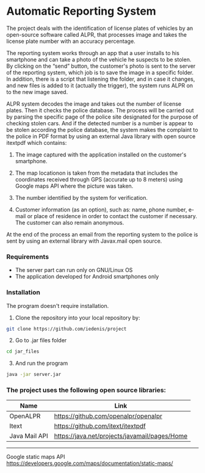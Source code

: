 # Automatic Reporting System

The project deals with the identification of license plates of vehicles by an open-source software called ALPR, that processes image and takes the license plate number with an accuracy percentage.

The reporting system works through an app that a user installs to his smartphone and can take a photo of the vehicle he suspects to be stolen. 
By clicking on the “send” button, the customer's photo is sent to the server of the reporting system, which job is to save the image in a specific folder. In addition, there is a script that listening the folder, and in case it changes, and new files is added to it (actually the trigger), the system runs ALPR on to the new image saved.

ALPR system decodes the image and takes out the number of license plates. Then it checks the police database. The process will be carried out by parsing the specific page of the police site designated for the purpose of checking stolen cars. And if the detected number is a number is appear to be stolen according the police database, the system makes the complaint to the police in PDF format by using an external Java library with open source itextpdf which contains:

1) The image captured with the application installed on the customer's smartphone.

2) The map locationon  is taken from the metadata that includes the coordinates received through GPS (accurate up to 8 meters) using Google maps API where the picture was taken. 

3) The number identified by the system for verification.

4) Customer information (as an option), such as: name, phone number, e-mail or place of residence in order to contact the customer if necessary. The customer can also remain anonymous.


At the end of the process an email from the reporting system to the police is sent by using an external library with Javax.mail open source.
### Requirements
- The server part can run only on GNU/Linux OS
- The application developed for Android smartphones only

### Installation
The program doesn't require installation. 

1) Clone the repository into your local repository by:
```sh
git clone https://github.com/iedenis/project
```
2) Go to .jar files folder
```sh
cd jar_files
```
3) And run the program 
```sh
java -jar server.jar
```
### The project uses the following open source libraries:
| Name | Link |
| ------ | ------ |
| OpenALPR | https://github.com/openalpr/openalpr |
| Itext | https://github.com/itext/itextpdf |
| Java Mail API | https://java.net/projects/javamail/pages/Home |

***
Google static maps API https://developers.google.com/maps/documentation/static-maps/
